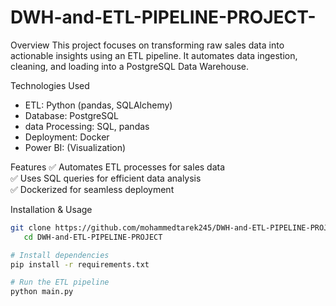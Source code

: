 # DWH-and-ETL-PIPELINE-PROJECT-

 Overview
This project focuses on transforming raw sales data into actionable insights using an ETL pipeline. It automates data ingestion, cleaning, and loading into a PostgreSQL Data Warehouse.

 Technologies Used
- ETL: Python (pandas, SQLAlchemy)
- Database: PostgreSQL
- data Processing: SQL, pandas
- Deployment: Docker
- Power BI: (Visualization)


 Features
✅ Automates ETL processes for sales data  
✅ Uses SQL queries for efficient data analysis  
✅ Dockerized for seamless deployment  

 Installation & Usage
```bash
git clone https://github.com/mohammedtarek245/DWH-and-ETL-PIPELINE-PROJECT-.git
   cd DWH-and-ETL-PIPELINE-PROJECT

# Install dependencies
pip install -r requirements.txt

# Run the ETL pipeline
python main.py
